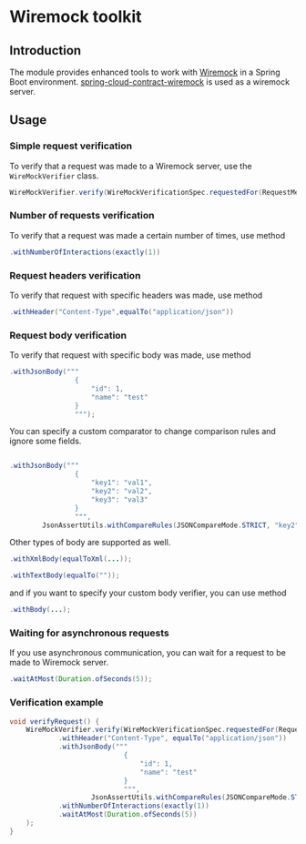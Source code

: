 # Wiremock toolkit

## Introduction

The module provides enhanced tools to work with [Wiremock](http://wiremock.org/) in a Spring Boot environment.
[spring-cloud-contract-wiremock](http://cloud.spring.io/spring-cloud-contract/spring-cloud-contract.html#_spring_cloud_contract_wiremock)
is used as a wiremock server.

## Usage

### Simple request verification

To verify that a request was made to a Wiremock server, use the `WireMockVerifier` class.

```java
WireMockVerifier.verify(WireMockVerificationSpec.requestedFor(RequestMethod.GET, urlEqualTo("/test")));
```

### Number of requests verification

To verify that a request was made a certain number of times, use method

```java
.withNumberOfInteractions(exactly(1))
```

### Request headers verification

To verify that request with specific headers was made, use method

```java
.withHeader("Content-Type",equalTo("application/json"))
```

### Request body verification

To verify that request with specific body was made, use method

```java
.withJsonBody("""
                {
                    "id": 1,
                    "name": "test"
                }
                """);

```

You can specify a custom comparator to change comparison rules and ignore some fields.

```java

.withJsonBody("""
                {
                    "key1": "val1",
                    "key2": "val2",
                    "key3": "val3"
                }
                """,
        JsonAssertUtils.withCompareRules(JSONCompareMode.STRICT, "key2","key3"))

```

Other types of body are supported as well.

```java
.withXmlBody(equalToXml(...));
```

```java
.withTextBody(equalTo(""));
```

and if you want to specify your custom body verifier, you can use method

```java
.withBody(...);
```

### Waiting for asynchronous requests

If you use asynchronous communication, you can wait for a request to be made to Wiremock server.

```java
.waitAtMost(Duration.ofSeconds(5));
```

### Verification example

```java
void verifyRequest() {
    WireMockVerifier.verify(WireMockVerificationSpec.requestedFor(RequestMethod.POST, urlEqualTo("/test"))
            .withHeader("Content-Type", equalTo("application/json"))
            .withJsonBody("""
                            {
                                "id": 1,
                                "name": "test"
                            }
                            """,
                    JsonAssertUtils.withCompareRules(JSONCompareMode.STRICT, "id"))
            .withNumberOfInteractions(exactly(1))
            .waitAtMost(Duration.ofSeconds(5))
    );
}
```